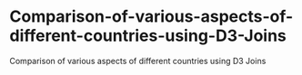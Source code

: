 # Comparison-of-various-aspects-of-different-countries-using-D3-Joins
Comparison of various aspects of different countries using D3 Joins

